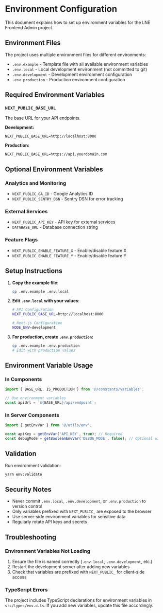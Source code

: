 # Environment Configuration

This document explains how to set up environment variables for the LNE Frontend Admin project.

## Environment Files

The project uses multiple environment files for different environments:

- `.env.example` - Template file with all available environment variables
- `.env.local` - Local development environment (not committed to git)
- `.env.development` - Development environment configuration
- `.env.production` - Production environment configuration

## Required Environment Variables

### `NEXT_PUBLIC_BASE_URL`

The base URL for your API endpoints.

**Development:**

```
NEXT_PUBLIC_BASE_URL=http://localhost:8000
```

**Production:**

```
NEXT_PUBLIC_BASE_URL=https://api.yourdomain.com
```

## Optional Environment Variables

### Analytics and Monitoring

- `NEXT_PUBLIC_GA_ID` - Google Analytics ID
- `NEXT_PUBLIC_SENTRY_DSN` - Sentry DSN for error tracking

### External Services

- `NEXT_PUBLIC_API_KEY` - API key for external services
- `DATABASE_URL` - Database connection string

### Feature Flags

- `NEXT_PUBLIC_ENABLE_FEATURE_X` - Enable/disable feature X
- `NEXT_PUBLIC_ENABLE_FEATURE_Y` - Enable/disable feature Y

## Setup Instructions

1. **Copy the example file:**

   ```bash
   cp .env.example .env.local
   ```

2. **Edit `.env.local` with your values:**

   ```bash
   # API Configuration
   NEXT_PUBLIC_BASE_URL=http://localhost:8000

   # Next.js Configuration
   NODE_ENV=development
   ```

3. **For production, create `.env.production`:**
   ```bash
   cp .env.example .env.production
   # Edit with production values
   ```

## Environment Variable Usage

### In Components

```typescript
import { BASE_URL, IS_PRODUCTION } from '@/constants/variables';

// Use environment variables
const apiUrl = `${BASE_URL}/api/endpoint`;
```

### In Server Components

```typescript
import { getEnvVar } from '@/utils/env';

const apiKey = getEnvVar('API_KEY', true); // Required
const debugMode = getBooleanEnvVar('DEBUG_MODE', false); // Optional with default
```

## Validation

Run environment validation:

```bash
yarn env:validate
```

## Security Notes

- Never commit `.env.local`, `.env.development`, or `.env.production` to version control
- Only variables prefixed with `NEXT_PUBLIC_` are exposed to the browser
- Use server-side environment variables for sensitive data
- Regularly rotate API keys and secrets

## Troubleshooting

### Environment Variables Not Loading

1. Ensure the file is named correctly (`.env.local`, `.env.development`, etc.)
2. Restart the development server after adding new variables
3. Check that variables are prefixed with `NEXT_PUBLIC_` for client-side access

### TypeScript Errors

The project includes TypeScript declarations for environment variables in `src/types/env.d.ts`. If you add new variables, update this file accordingly.
